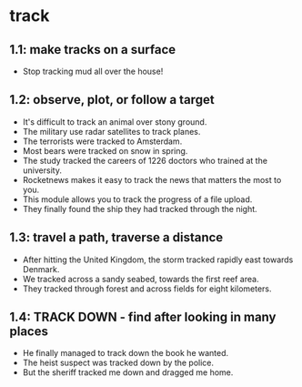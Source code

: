 # track
## 1.1: make tracks on a surface

  *  Stop tracking mud all over the house!

## 1.2: observe, plot, or follow a target

  *  It's difficult to track an animal over stony ground.
  *  The military use radar satellites to track planes.
  *  The terrorists were tracked to Amsterdam.
  *  Most bears were tracked on snow in spring.
  *  The study tracked the careers of 1226 doctors who trained at the university.
  *  Rocketnews makes it easy to track the news that matters the most to you.
  *  This module allows you to track the progress of a file upload.
  *  They finally found the ship they had tracked through the night.

## 1.3: travel a path, traverse a distance

  *  After hitting the United Kingdom, the storm tracked rapidly east towards Denmark.
  *  We tracked across a sandy seabed, towards the first reef area.
  *  They tracked through forest and across fields for eight kilometers.

## 1.4: TRACK DOWN - find after looking in many places

  *  He finally managed to track down the book he wanted.
  *  The heist suspect was tracked down by the police.
  *  But the sheriff tracked me down and dragged me home.
